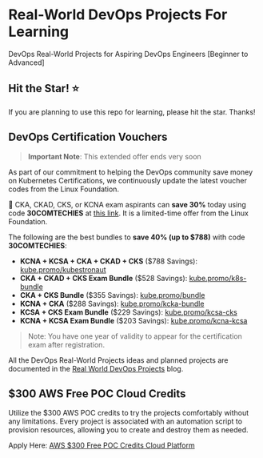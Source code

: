 # Real-World DevOps Projects For Learning

DevOps Real-World Projects for Aspiring DevOps Engineers [Beginner to Advanced]

## Hit the Star! ⭐
If you are planning to use this repo for learning, please hit the star. Thanks!

## DevOps Certification Vouchers

>**Important Note**: This extended offer ends very soon

As part of our commitment to helping the DevOps community save money on Kubernetes Certifications, we continuously update the latest voucher codes from the Linux Foundation.

🚀 CKA, CKAD, CKS, or KCNA exam aspirants can **save 30%** today using code **30COMTECHIES** at [this link](https://kube.promo/devops). It is a limited-time offer from the Linux Foundation.

The following are the best bundles to **save 40% (up to $788)** with code **30COMTECHIES**:

- **KCNA + KCSA + CKA + CKAD + CKS** ($788 Savings): [kube.promo/kubestronaut](https://kube.promo/kubestronaut)
- **CKA + CKAD + CKS Exam Bundle** ($528 Savings): [kube.promo/k8s-bundle](https://kube.promo/k8s-bundle)
- **CKA + CKS Bundle** ($355 Savings): [kube.promo/bundle](https://kube.promo/bundle)
- **KCNA + CKA** ($288 Savings): [kube.promo/kcka-bundle](https://kube.promo/kcna-cka)
- **KCSA + CKS Exam Bundle** ($229 Savings): [kube.promo/kcsa-cks](https://kube.promo/kcsa-cks)
- **KCNA + KCSA Exam Bundle** ($203 Savings): [kube.promo/kcna-kcsa](https://kube.promo/kcna-kcsa)

>Note: You have one year of validity to appear for the certification exam after registration.

All the DevOps Real-World Projects ideas and planned projects are documented in the [Real World DevOps Projects](https://devopscube.com/devops-projects/) blog.

## $300 AWS Free POC Cloud Credits

Utilize the $300 AWS POC credits to try the projects comfortably without any limitations. Every project is associated with an automation script to provision resources, allowing you to create and destroy them as needed.

Apply Here: [AWS $300 Free POC Credits Cloud Platform](https://pages.awscloud.com/GLOBAL_NCA_LN_ARRC-program-A300-2023.html)


